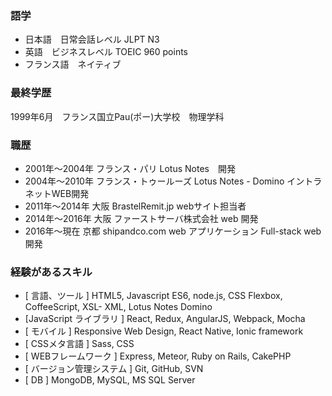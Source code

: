### 語学

* 日本語　日常会話レベル JLPT N3
* 英語　ビジネスレベル TOEIC 960 points
* フランス語　ネイティブ

### 最終学歴

1999年6月　フランス国立Pau(ポー)大学校　物理学科

### 職歴

* 2001年～2004年 フランス・パリ Lotus Notes　開発
* 2004年～2010年 フランス・トゥールーズ Lotus Notes - Domino イントラネットWEB開発
* 2011年～2014年 大阪 BrastelRemit.jp webサイト担当者
* 2014年～2016年 大阪 ファーストサーバ株式会社 web 開発
* 2016年～現在 京都 shipandco.com web アプリケーション Full-stack web 開発

### 経験があるスキル

* [ 言語、ツール ] HTML5, Javascript ES6, node.js, CSS Flexbox, CoffeeScript, XSL- XML, Lotus Notes Domino
* [JavaScript ライブラリ ] React, Redux, AngularJS, Webpack, Mocha
* [ モバイル ] Responsive Web Design, React Native, Ionic framework
* [ CSSメタ言語 ] Sass, CSS
* [ WEBフレームワーク ] Express, Meteor, Ruby on Rails, CakePHP
* [ バージョン管理システム ] Git, GitHub, SVN
* [ DB ] MongoDB, MySQL, MS SQL Server
